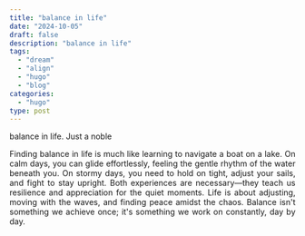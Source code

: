 ```yaml
---
title: "balance in life"
date: "2024-10-05"
draft: false
description: "balance in life"
tags:
  - "dream"
  - "align"
  - "hugo"
  - "blog"
categories:
  - "hugo"
type: post
---
```


balance in life. Just a noble
<!--more-->
<div style="text-align: justify"> 
Finding balance in life is much like learning to navigate a boat on a lake. On calm days, you can glide effortlessly, feeling the gentle rhythm of the water beneath you. On stormy days, you need to hold on tight, adjust your sails, and fight to stay upright. Both experiences are necessary—they teach us resilience and appreciation for the quiet moments. Life is about adjusting, moving with the waves, and finding peace amidst the chaos. Balance isn't something we achieve once; it's something we work on constantly, day by day.
 </div>
